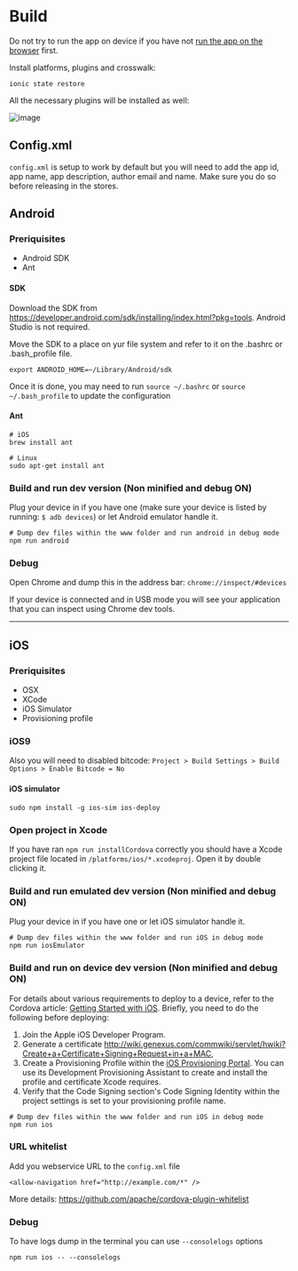 # Build

Do not try to run the app on device if you have not [run the app on the browser](DEVELOPMENT.md) first.

Install platforms, plugins and crosswalk:

```
ionic state restore
```


All the necessary plugins will be installed as well:

![image](https://cloud.githubusercontent.com/assets/1388706/12190311/be4cb570-b58c-11e5-859e-23d0420f06d3.png)

## Config.xml

`config.xml` is setup to work by default but you will need to add the app id, app name, app description, author email and name. Make sure you do so before releasing in the stores.

## Android

### Preriquisites

* Android SDK
* Ant

#### SDK

Download the SDK from <https://developer.android.com/sdk/installing/index.html?pkg=tools>. Android Studio is not required.

Move the SDK to a place on yur file system and refer to it on the .bashrc or .bash_profile file.

```
export ANDROID_HOME=~/Library/Android/sdk  
```

 Once it is done, you may need to run ```source ~/.bashrc``` or ```source ~/.bash_profile``` to update the configuration

#### Ant

```
# iOS
brew install ant

# Linux
sudo apt-get install ant
```

### Build and run dev version (Non minified and debug ON)

Plug your device in if you have one (make sure your device is listed by running: ```$ adb devices```) or let Android emulator handle it.

```
# Dump dev files within the www folder and run android in debug mode
npm run android
```

### Debug

Open Chrome and dump this in the address bar: ```chrome://inspect/#devices```

If your device is connected and in USB mode you will see your application that you can inspect using Chrome dev tools.

---

## iOS

### Preriquisites

* OSX
* XCode
* iOS Simulator
* Provisioning profile

### iOS9

Also you will need to disabled bitcode: `Project > Build Settings > Build Options > Enable Bitcode = No`

#### iOS simulator

```
sudo npm install -g ios-sim ios-deploy
```

### Open project in Xcode

If you have ran ```npm run installCordova``` correctly you should have a Xcode project file located in ```/platforms/ios/*.xcodeproj```. Open it by double clicking it.

### Build and run emulated dev version (Non minified and debug ON)

Plug your device in if you have one or let iOS simulator handle it.

```
# Dump dev files within the www folder and run iOS in debug mode
npm run iosEmulator
```

### Build and run on device dev version (Non minified and debug ON)

For details about various requirements to deploy to a device, refer to the Cordova article: [Getting Started with iOS](http://cordova.apache.org/docs/en/2.5.0/guide_getting-started_ios_index.md.html). Briefly, you need to do the following before deploying:

1. Join the Apple iOS Developer Program.
1. Generate a certificate http://wiki.genexus.com/commwiki/servlet/hwiki?Create+a+Certificate+Signing+Request+in+a+MAC,
1. Create a Provisioning Profile within the [iOS Provisioning Portal](https://developer.apple.com/ios/manage/overview/index.action). You can use its Development Provisioning Assistant to create and install the profile and certificate Xcode requires.
1. Verify that the Code Signing section's Code Signing Identity within the project settings is set to your provisioning profile name.

```
# Dump dev files within the www folder and run iOS in debug mode
npm run ios
```

### URL whitelist

Add you webservice URL to the `config.xml` file

```
<allow-navigation href="http://example.com/*" />
```

More details: https://github.com/apache/cordova-plugin-whitelist

### Debug

To have logs dump in the terminal you can use ```--consolelogs``` options

```
npm run ios -- --consolelogs
```
